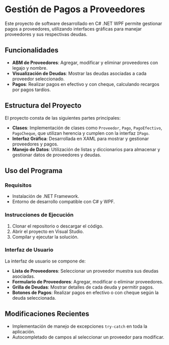 # Gestión de Pagos a Proveedores

Este proyecto de software desarrollado en C# .NET WPF permite gestionar pagos a proveedores, utilizando interfaces gráficas para manejar proveedores y sus respectivas deudas.

## Funcionalidades

- **ABM de Proveedores**: Agregar, modificar y eliminar proveedores con legajo y nombre.
- **Visualización de Deudas**: Mostrar las deudas asociadas a cada proveedor seleccionado.
- **Pagos**: Realizar pagos en efectivo y con cheque, calculando recargos por pagos tardíos.

## Estructura del Proyecto

El proyecto consta de las siguientes partes principales:

- **Clases**: Implementación de clases como `Proveedor`, `Pago`, `PagoEfectivo`, `PagoCheque`, que utilizan herencia y cumplen con la interfaz `IPago`.
- **Interfaz Gráfica**: Desarrollada en XAML para mostrar y gestionar proveedores y pagos.
- **Manejo de Datos**: Utilización de listas y diccionarios para almacenar y gestionar datos de proveedores y deudas.

## Uso del Programa

### Requisitos

- Instalación de .NET Framework.
- Entorno de desarrollo compatible con C# y WPF.

### Instrucciones de Ejecución

1. Clonar el repositorio o descargar el código.
2. Abrir el proyecto en Visual Studio.
3. Compilar y ejecutar la solución.

### Interfaz de Usuario

La interfaz de usuario se compone de:

- **Lista de Proveedores**: Seleccionar un proveedor muestra sus deudas asociadas.
- **Formulario de Proveedores**: Agregar, modificar o eliminar proveedores.
- **Grilla de Deudas**: Mostrar detalles de cada deuda y permitir pagos.
- **Botones de Pagos**: Realizar pagos en efectivo o con cheque según la deuda seleccionada.

## Modificaciones Recientes

- Implementación de manejo de excepciones `try-catch` en toda la aplicación.
- Autocompletado de campos al seleccionar un proveedor para modificar.



